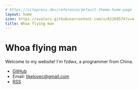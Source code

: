 ```yaml
---
# https://vitepress.dev/reference/default-theme-home-page
layout: home
icon: https://avatars.githubusercontent.com/u/65269574?v=4
title: Whoa flying man
---
```


# Whoa flying man

Welcome to my website! I'm fzdwx, a programmer from China.

- [GitHub](https://github.com/fzdwx)
- Email: likelovec@gmail.com
- [RSS](/rss.xml)
